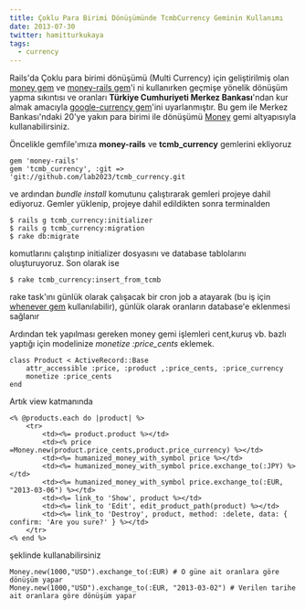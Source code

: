 ```yaml
---
title: Çoklu Para Birimi Dönüşümünde TcmbCurrency Geminin Kullanımı
date: 2013-07-30
twitter: hamitturkukaya
tags:
  - currency
---
```


Rails'da Çoklu para birimi dönüşümü (Multi Currency) için geliştirilmiş olan [money gem][1] ve [money-rails gem][2]'i ni kullanırken geçmişe yönelik dönüşüm yapma sıkıntısı ve oranları **Türkiye Cumhuriyeti Merkez Bankası**'ndan kur almak amacıyla [google-currency gem][3]'ini uyarlanmıştır. Bu gem ile Merkez Bankası'ndaki 20'ye yakın para birimi ile dönüşümü [Money][1] gemi altyapısıyla kullanabilirsiniz.

Öncelikle gemfile'ımıza **money-rails** ve **tcmb_currency** gemlerini ekliyoruz

    gem 'money-rails'
    gem 'tcmb_currency', :git => 'git://github.com/lab2023/tcmb_currency.git


ve ardından *bundle install* komutunu çalıştırarak gemleri projeye dahil ediyoruz. Gemler yüklenip, projeye dahil edildikten sonra terminalden

    $ rails g tcmb_currency:initializer
    $ rails g tcmb_currency:migration
    $ rake db:migrate


komutlarını çalıştırıp initializer dosyasını ve database tablolarını oluşturuyoruz. <!-- more --> Son olarak ise

    $ rake tcmb_currency:insert_from_tcmb


rake task'ını günlük olarak çalışacak bir cron job a atayarak (bu iş için [whenever gem][4] kullanılabilir), günlük olarak oranların database'e eklenmesi sağlanır

Ardından tek yapılması gereken money gemi işlemleri cent,kuruş vb. bazlı yaptığı için modelinize *monetize :price_cents* eklemek.

    class Product < ActiveRecord::Base
        attr_accessible :price, :product ,:price_cents, :price_currency
        monetize :price_cents
    end


Artık view katmanında

    <% @products.each do |product| %>
        <tr>
            <td><%= product.product %></td>
            <td><% price =Money.new(product.price_cents,product.price_currency) %></td>
            <td><%= humanized_money_with_symbol price %></td>
            <td><%= humanized_money_with_symbol price.exchange_to(:JPY) %></td>
            <td><%= humanized_money_with_symbol price.exchange_to(:EUR, "2013-03-06") %></td>
            <td><%= link_to 'Show', product %></td>
            <td><%= link_to 'Edit', edit_product_path(product) %></td>
            <td><%= link_to 'Destroy', product, method: :delete, data: { confirm: 'Are you sure?' } %></td>
        </tr>
    <% end %>


şeklinde kullanabilirsiniz

    Money.new(1000,"USD").exchange_to(:EUR) # O güne ait oranlara göre dönüşüm yapar
    Money.new(1000,"USD").exchange_to(:EUR, "2013-03-02") # Verilen tarihe ait oranlara göre dönüşüm yapar

 [1]: https://github.com/RubyMoney/money
 [2]: https://github.com/RubyMoney/money-rails
 [3]: https://github.com/RubyMoney/google_currency
 [4]: https://github.com/javan/whenever
